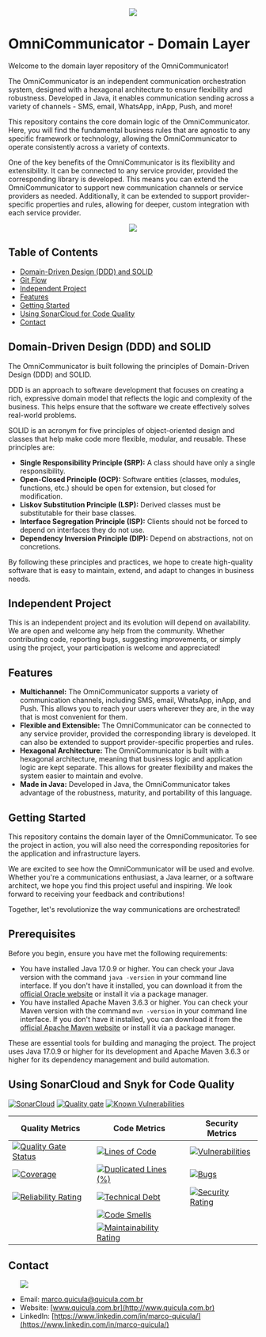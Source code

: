 <div align="center">
  <img src="images/logo_reduzido.png">
</div>

# OmniCommunicator - Domain Layer

Welcome to the domain layer repository of the OmniCommunicator!

The OmniCommunicator is an independent communication orchestration system, designed with a hexagonal architecture to ensure flexibility and robustness. Developed in Java, it enables communication sending across a variety of channels - SMS, email, WhatsApp, inApp, Push, and more!

This repository contains the core domain logic of the OmniCommunicator. Here, you will find the fundamental business rules that are agnostic to any specific framework or technology, allowing the OmniCommunicator to operate consistently across a variety of contexts.

One of the key benefits of the OmniCommunicator is its flexibility and extensibility. It can be connected to any service provider, provided the corresponding library is developed. This means you can extend the OmniCommunicator to support new communication channels or service providers as needed. Additionally, it can be extended to support provider-specific properties and rules, allowing for deeper, custom integration with each service provider.

<div align="center">
  <img src="images/imagem_readme_reduzido.png">
</div>

## Table of Contents
- [Domain-Driven Design (DDD) and SOLID](#domain-driven-design-ddd-and-solid)
- [Git Flow](#git-flow)
- [Independent Project](#independent-project)
- [Features](#features)
- [Getting Started](#getting-started)
- [Using SonarCloud for Code Quality](#using-sonarcloud-for-code-quality)
- [Contact](#contact)

## Domain-Driven Design (DDD) and SOLID

The OmniCommunicator is built following the principles of Domain-Driven Design (DDD) and SOLID.

DDD is an approach to software development that focuses on creating a rich, expressive domain model that reflects the logic and complexity of the business. This helps ensure that the software we create effectively solves real-world problems.

SOLID is an acronym for five principles of object-oriented design and classes that help make code more flexible, modular, and reusable. These principles are:

- **Single Responsibility Principle (SRP):** A class should have only a single responsibility.
- **Open-Closed Principle (OCP):** Software entities (classes, modules, functions, etc.) should be open for extension, but closed for modification.
- **Liskov Substitution Principle (LSP):** Derived classes must be substitutable for their base classes.
- **Interface Segregation Principle (ISP):** Clients should not be forced to depend on interfaces they do not use.
- **Dependency Inversion Principle (DIP):** Depend on abstractions, not on concretions.

By following these principles and practices, we hope to create high-quality software that is easy to maintain, extend, and adapt to changes in business needs.

## Independent Project

This is an independent project and its evolution will depend on availability. We are open and welcome any help from the community. Whether contributing code, reporting bugs, suggesting improvements, or simply using the project, your participation is welcome and appreciated!

## Features

- **Multichannel:** The OmniCommunicator supports a variety of communication channels, including SMS, email, WhatsApp, inApp, and Push. This allows you to reach your users wherever they are, in the way that is most convenient for them.
- **Flexible and Extensible:** The OmniCommunicator can be connected to any service provider, provided the corresponding library is developed. It can also be extended to support provider-specific properties and rules.
- **Hexagonal Architecture:** The OmniCommunicator is built with a hexagonal architecture, meaning that business logic and application logic are kept separate. This allows for greater flexibility and makes the system easier to maintain and evolve.
- **Made in Java:** Developed in Java, the OmniCommunicator takes advantage of the robustness, maturity, and portability of this language.

## Getting Started

This repository contains the domain layer of the OmniCommunicator. To see the project in action, you will also need the corresponding repositories for the application and infrastructure layers.

We are excited to see how the OmniCommunicator will be used and evolve. Whether you're a communications enthusiast, a Java learner, or a software architect, we hope you find this project useful and inspiring. We look forward to receiving your feedback and contributions!

Together, let's revolutionize the way communications are orchestrated!

## Prerequisites

Before you begin, ensure you have met the following requirements:

- You have installed Java 17.0.9 or higher. You can check your Java version with the command `java -version` in your command line interface. If you don't have it installed, you can download it from the [official Oracle website](https://www.oracle.com/java/technologies/javase-jdk17-downloads.html) or install it via a package manager.
- You have installed Apache Maven 3.6.3 or higher. You can check your Maven version with the command `mvn -version` in your command line interface. If you don't have it installed, you can download it from the [official Apache Maven website](https://maven.apache.org/download.cgi) or install it via a package manager.

These are essential tools for building and managing the project. The project uses Java 17.0.9 or higher for its development and Apache Maven 3.6.3 or higher for its dependency management and build automation.

## Using SonarCloud and Snyk for Code Quality

[![SonarCloud](https://sonarcloud.io/images/project_badges/sonarcloud-white.svg)](https://sonarcloud.io/summary/new_code?id=marco-quicula_omni-communicator-domain-layer) 
[![Quality gate](https://sonarcloud.io/api/project_badges/quality_gate?project=marco-quicula_omni-communicator-domain-layer)](https://sonarcloud.io/summary/new_code?id=marco-quicula_omni-communicator-domain-layer) [![Known Vulnerabilities](https://snyk.io/test/github/marco-quicula/omni-communicator-domain-layer/badge.svg)](https://snyk.io/test/github/marco-quicula/omni-communicator-domain-layer) 

| Quality Metrics | Code Metrics | Security Metrics |
|---|---|---|
| [![Quality Gate Status](https://sonarcloud.io/api/project_badges/measure?project=marco-quicula_omni-communicator-domain-layer&metric=alert_status)](https://sonarcloud.io/summary/new_code?id=marco-quicula_omni-communicator-domain-layer) | [![Lines of Code](https://sonarcloud.io/api/project_badges/measure?project=marco-quicula_omni-communicator-domain-layer&metric=ncloc)](https://sonarcloud.io/summary/new_code?id=marco-quicula_omni-communicator-domain-layer) | [![Vulnerabilities](https://sonarcloud.io/api/project_badges/measure?project=marco-quicula_omni-communicator-domain-layer&metric=vulnerabilities)](https://sonarcloud.io/summary/new_code?id=marco-quicula_omni-communicator-domain-layer) |
| [![Coverage](https://sonarcloud.io/api/project_badges/measure?project=marco-quicula_omni-communicator-domain-layer&metric=coverage)](https://sonarcloud.io/summary/new_code?id=marco-quicula_omni-communicator-domain-layer) | [![Duplicated Lines (%)](https://sonarcloud.io/api/project_badges/measure?project=marco-quicula_omni-communicator-domain-layer&metric=duplicated_lines_density)](https://sonarcloud.io/summary/new_code?id=marco-quicula_omni-communicator-domain-layer) | [![Bugs](https://sonarcloud.io/api/project_badges/measure?project=marco-quicula_omni-communicator-domain-layer&metric=bugs)](https://sonarcloud.io/summary/new_code?id=marco-quicula_omni-communicator-domain-layer) |
| [![Reliability Rating](https://sonarcloud.io/api/project_badges/measure?project=marco-quicula_omni-communicator-domain-layer&metric=reliability_rating)](https://sonarcloud.io/summary/new_code?id=marco-quicula_omni-communicator-domain-layer) | [![Technical Debt](https://sonarcloud.io/api/project_badges/measure?project=marco-quicula_omni-communicator-domain-layer&metric=sqale_index)](https://sonarcloud.io/summary/new_code?id=marco-quicula_omni-communicator-domain-layer) | [![Security Rating](https://sonarcloud.io/api/project_badges/measure?project=marco-quicula_omni-communicator-domain-layer&metric=security_rating)](https://sonarcloud.io/summary/new_code?id=marco-quicula_omni-communicator-domain-layer) |
| | [![Code Smells](https://sonarcloud.io/api/project_badges/measure?project=marco-quicula_omni-communicator-domain-layer&metric=code_smells)](https://sonarcloud.io/summary/new_code?id=marco-quicula_omni-communicator-domain-layer) | |
| | [![Maintainability Rating](https://sonarcloud.io/api/project_badges/measure?project=marco-quicula_omni-communicator-domain-layer&metric=sqale_rating)](https://sonarcloud.io/summary/new_code?id=marco-quicula_omni-communicator-domain-layer) | |

## Contact

<ul>
  <img src="images/marco.png">
</ul>

- Email: [marco.quicula@quicula.com.br](mailto:marco.quicula@quicula.com.br)
- Website: [www.quicula.com.br](http://www.quicula.com.br)
- LinkedIn: [https://www.linkedin.com/in/marco-quicula/](https://www.linkedin.com/in/marco-quicula/)